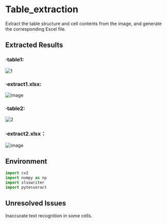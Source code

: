# Table_extraction
Extract the table structure and cell contents from the image, and generate the corresponding Excel file.

## Extracted Results
### ·table1:
![1](https://github.com/Pyxis-xu/Table_extraction/assets/130300323/8c8845c4-138a-463a-a09f-0dbdcb72790c)

### ·extract1.xlsx:
![image](https://github.com/Pyxis-xu/Table_extraction/assets/130300323/51f54a15-33f5-436a-9385-d3a02afa94de)

### ·table2:
![2](https://github.com/Pyxis-xu/Table_extraction/assets/130300323/abc512c6-6877-4a67-ac9b-ebb32a40aee5)
### ·extract2.xlsx：
![image](https://github.com/Pyxis-xu/Table_extraction/assets/130300323/1dd3b45b-bf39-40ff-8875-002205cfd6ab)

## Environment
```python
import cv2
import numpy as np
import xlsxwriter
import pytesseract
```
## Unresolved Issues
Inaccurate text recognition in some cells.
